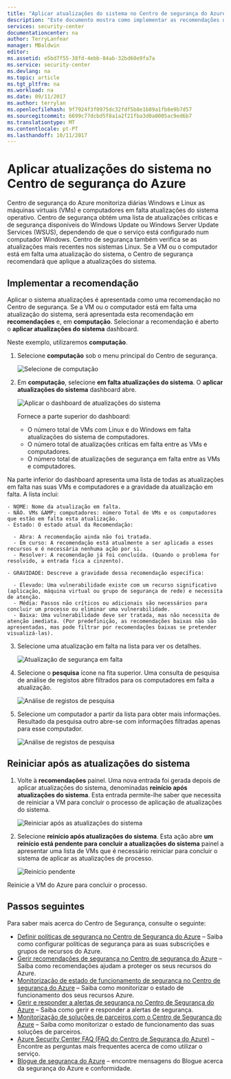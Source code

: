 ```yaml
---
title: "Aplicar atualizações do sistema no Centro de segurança do Azure | Microsoft Docs"
description: "Este documento mostra como implementar as recomendações do Centro de segurança do Azure * * aplicar sistema atualizações * * e * * reinício após atualizações do sistema *."
services: security-center
documentationcenter: na
author: TerryLanfear
manager: MBaldwin
editor: 
ms.assetid: e5bd7f55-38fd-4ebb-84ab-32bd60e9fa7a
ms.service: security-center
ms.devlang: na
ms.topic: article
ms.tgt_pltfrm: na
ms.workload: na
ms.date: 09/11/2017
ms.author: terrylan
ms.openlocfilehash: 9f7924f3f0975dc32fdf5b8e1b89a1fb8e9b7d57
ms.sourcegitcommit: 6699c77dcbd5f8a1a2f21fba3d0a0005ac9ed6b7
ms.translationtype: MT
ms.contentlocale: pt-PT
ms.lasthandoff: 10/11/2017
---
```

# <a name="apply-system-updates-in-azure-security-center"></a>Aplicar atualizações do sistema no Centro de segurança do Azure
Centro de segurança do Azure monitoriza diárias Windows e Linux as máquinas virtuais (VMs) e computadores em falta atualizações do sistema operativo. Centro de segurança obtém uma lista de atualizações críticas e de segurança disponíveis do Windows Update ou Windows Server Update Services (WSUS), dependendo de que o serviço está configurado num computador Windows. Centro de segurança também verifica se as atualizações mais recentes nos sistemas Linux. Se a VM ou o computador está em falta uma atualização do sistema, o Centro de segurança recomendará que aplique a atualizações do sistema.

## <a name="implement-the-recommendation"></a>Implementar a recomendação
Aplicar o sistema atualizações é apresentada como uma recomendação no Centro de segurança. Se a VM ou o computador está em falta uma atualização do sistema, será apresentada esta recomendação em **recomendações** e, em **computação**.  Selecionar a recomendação é aberto o **aplicar atualizações do sistema** dashboard.

Neste exemplo, utilizaremos **computação**.

1. Selecione **computação** sob o menu principal do Centro de segurança.

   ![Selecione de computação][1]

2. Em **computação**, selecione **em falta atualizações do sistema**. O **aplicar atualizações do sistema** dashboard abre.

   ![Aplicar o dashboard de atualizações do sistema][2]

   Fornece a parte superior do dashboard:

    - O número total de VMs com Linux e do Windows em falta atualizações do sistema de computadores.
    - O número total de atualizações críticas em falta entre as VMs e computadores.
    - O número total de atualizações de segurança em falta entre as VMs e computadores.

  Na parte inferior do dashboard apresenta uma lista de todas as atualizações em falta nas suas VMs e computadores e a gravidade da atualização em falta.  A lista inclui:

    - NOME: Nome da atualização em falta.
    - NÃO. VMs &AMP; computadores: número Total de VMs e os computadores que estão em falta esta atualização.
    - Estado: O estado atual da Recomendação:

      - Abra: A recomendação ainda não foi tratada.
      - Em curso: A recomendação está atualmente a ser aplicada a esses recursos e é necessária nenhuma ação por si.
      - Resolver: A recomendação já foi concluída. (Quando o problema for resolvido, a entrada fica a cinzento).

    - GRAVIDADE: Descreve a gravidade dessa recomendação específica:

      - Elevado: Uma vulnerabilidade existe com um recurso significativo (aplicação, máquina virtual ou grupo de segurança de rede) e necessita de atenção.
      - Média: Passos não críticos ou adicionais são necessários para concluir um processo ou eliminar uma vulnerabilidade.
      - Baixa: Uma vulnerabilidade deve ser tratada, mas não necessita de atenção imediata. (Por predefinição, as recomendações baixas não são apresentadas, mas pode filtrar por recomendações baixas se pretender visualizá-las).

3. Selecione uma atualização em falta na lista para ver os detalhes.

   ![Atualização de segurança em falta][3]

4. Selecione o **pesquisa** ícone na fita superior.  Uma consulta de pesquisa de análise de registos abre filtrados para os computadores em falta a atualização.

   ![Análise de registos de pesquisa][4]

5. Selecione um computador a partir da lista para obter mais informações. Resultado da pesquisa outro abre-se com informações filtradas apenas para esse computador.

    ![Análise de registos de pesquisa][5]

## <a name="reboot-after-system-updates"></a>Reiniciar após as atualizações do sistema
1. Volte à **recomendações** painel. Uma nova entrada foi gerada depois de aplicar atualizações do sistema, denominadas **reinício após atualizações do sistema**. Esta entrada permite-lhe saber que necessita de reiniciar a VM para concluir o processo de aplicação de atualizações do sistema.

   ![Reiniciar após as atualizações do sistema][6]
2. Selecione **reinício após atualizações do sistema**. Esta ação abre **um reinício está pendente para concluir a atualizações do sistema** painel a apresentar uma lista de VMs que é necessário reiniciar para concluir o sistema de aplicar as atualizações de processo.

   ![Reinício pendente][7]

Reinicie a VM do Azure para concluir o processo.

## <a name="next-steps"></a>Passos seguintes
Para saber mais acerca do Centro de Segurança, consulte o seguinte:

* [Definir políticas de segurança no Centro de Segurança do Azure](security-center-policies.md) – Saiba como configurar políticas de segurança para as suas subscrições e grupos de recursos do Azure.
* [Gerir recomendações de segurança no Centro de segurança do Azure](security-center-recommendations.md) – Saiba como recomendações ajudam a proteger os seus recursos do Azure.
* [Monitorização de estado de funcionamento de segurança no Centro de segurança do Azure](security-center-monitoring.md) – Saiba como monitorizar o estado de funcionamento dos seus recursos Azure.
* [Gerir e responder a alertas de segurança no Centro de Segurança do Azure](security-center-managing-and-responding-alerts.md) – Saiba como gerir e responder a alertas de segurança.
* [Monitorização de soluções de parceiros com o Centro de Segurança do Azure](security-center-partner-solutions.md) – Saiba como monitorizar o estado de funcionamento das suas soluções de parceiros.
* [Azure Security Center FAQ (FAQ do Centro de Segurança do Azure)](security-center-faq.md) – Encontre as perguntas mais frequentes acerca de como utilizar o serviço.
* [Blogue de segurança do Azure](http://blogs.msdn.com/b/azuresecurity/) – encontre mensagens do Blogue acerca da segurança do Azure e conformidade.

<!--Image references-->
[1]: ./media/security-center-apply-system-updates/missing-system-updates.png
[2]:./media/security-center-apply-system-updates/apply-system-updates.png
[3]: ./media/security-center-apply-system-updates/detail-on-missing-update.png
[4]: ./media/security-center-apply-system-updates/log-search.png
[5]: ./media/security-center-apply-system-updates/search-details.png
[6]: ./media/security-center-apply-system-updates/reboot-after-system-updates.png
[7]: ./media/security-center-apply-system-updates/restart-pending.png
